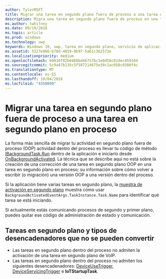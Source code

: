 ```yaml
---
author: TylerMSFT
title: Migrar una tarea en segundo plano fuera de proceso a una tarea en segundo plano en proceso
description: Migra una tarea en segundo plano fuera de proceso en una tarea en segundo plano en proceso que se ejecuta dentro de su proceso de la aplicación en primer plano.
ms.author: twhitney
ms.date: 09/19/2018
ms.topic: article
ms.prod: windows
ms.technology: uwp
keywords: Windows 10, uwp, tarea en segundo plano, servicio de aplicaciones
ms.assetid: 5327e966-b78d-4859-9b97-5a61c362573e
ms.localizationpriority: medium
ms.openlocfilehash: b9010f82b0460bd46757bc1e0d58c01dec459104
ms.sourcegitcommit: 5c9a47b135c5f587214675e39c1ac058c0380f4c
ms.translationtype: MT
ms.contentlocale: es-ES
ms.lasthandoff: 10/04/2018
ms.locfileid: "4350899"
---
```

# <a name="port-an-out-of-process-background-task-to-an-in-process-background-task"></a>Migrar una tarea en segundo plano fuera de proceso a una tarea en segundo plano en proceso

La forma más sencilla de migrar tu actividad en segundo plano fuera de proceso (OOP) actividad dentro del proceso es llevar tu código de método [IBackgroundTask.Run](https://msdn.microsoft.com/library/windows/apps/windows.applicationmodel.background.ibackgroundtask.run.aspx?f=255&MSPPError=-2147217396) dentro de la aplicación e iniciarlo desde [OnBackgroundActivated](/uwp/api/windows.ui.xaml.application.onbackgroundactivated). La técnica que se describe aquí no está sobre la creación de una corrección de una tarea en segundo plano OOP en una tarea en segundo plano en proceso; su información sobre cómo volver a escribir (o migración) una versión OOP a una versión dentro del proceso.

Si la aplicación tiene varias tareas en segundo plano, la [muestra de activación en segundo plano](https://github.com/Microsoft/Windows-universal-samples/tree/dev/Samples/BackgroundActivation) muestra cómo usar `BackgroundActivatedEventArgs.TaskInstance.Task.Name` para identificar qué tarea se está iniciando.

Si actualmente estás comunicando procesos de segundo y primer plano, puedes quitar ese código de administración de estado y comunicación.

## <a name="background-tasks-and-trigger-types-that-cannot-be-converted"></a>Tareas en segundo plano y tipos de desencadenadores que no se pueden convertir

* Las tareas en segundo plano dentro del proceso no admiten la activación de una tarea en segundo plano de VoIP.
* Las tareas en segundo plano dentro del proceso no admiten los siguientes desencadenadores: [DeviceUseTrigger](https://msdn.microsoft.com/library/windows/apps/windows.applicationmodel.background.deviceusetrigger.aspx?f=255&MSPPError=-2147217396), [DeviceServicingTrigger](https://msdn.microsoft.com/library/windows/apps/windows.applicationmodel.background.deviceservicingtrigger.aspx) e **IoTStartupTask**.
